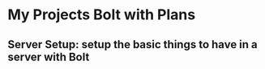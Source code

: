 # My Projects Bolt with Plans

## Server Setup: setup the basic things to have in a server with Bolt


